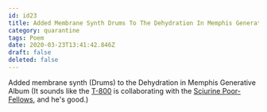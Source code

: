 ```yaml
---
id: id23
title: Added Membrane Synth Drums To The Dehydration In Memphis Generative Album It Sounds Like The Is Collaborating With The And...
category: quarantine
tags: Poem
date: 2020-03-23T13:41:42.846Z
draft: false
deleted: false
---
```


Added membrane synth (Drums) to the Dehydration in Memphis Generative Album (It sounds like the [T-800][1] is collaborating with the [Sciurine Poor-Fellows][2], and he's good.)

[1]: https://en.wikipedia.org/wiki/Terminator_(character)
[2]: http://www.scp-wiki.net/scp-2050